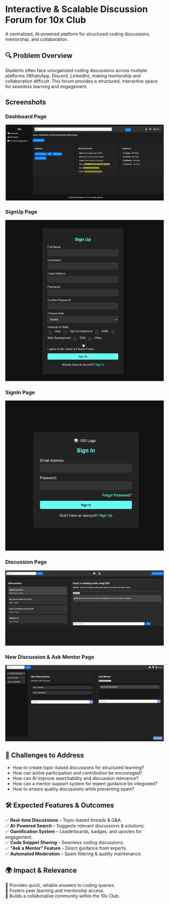 # Interactive & Scalable Discussion Forum for 10x Club  

A centralized, AI-powered platform for structured coding discussions, mentorship, and collaboration.  

## 🔍 Problem Overview  
Students often face unorganized coding discussions across multiple platforms (WhatsApp, Discord, LinkedIn), making mentorship and collaboration difficult. This forum provides a structured, interactive space for seamless learning and engagement.  

## Screenshots

### Dashboard Page
![Dashboard](frontend/screenshots/dashboard.png)

### SignUp Page
![SignUp Page](frontend/screenshots/signUp.png)

### SignIn Page
![SignIn Page](frontend/screenshots/signIn.png)

### Discussion Page
![Discussion Page](frontend/screenshots/discussion.png)

### New Discussion & Ask Mentor Page
![New Discussion & Ask Mentor Page](frontend/screenshots/newDiscussion.png)


## 🚀 Challenges to Address  
- How to create topic-based discussions for structured learning?  
- How can active participation and contribution be encouraged?  
- How can AI improve searchability and discussion relevance?  
- How can a mentor support system for expert guidance be integrated?  
- How to ensure quality discussions while preventing spam?  

## 🛠 Expected Features & Outcomes  
✅ **Real-time Discussions** – Topic-based threads & Q&A.  
✅ **AI-Powered Search** – Suggests relevant discussions & solutions.  
✅ **Gamification System** – Leaderboards, badges, and upvotes for engagement.  
✅ **Code Snippet Sharing** – Seamless coding discussions.  
✅ **"Ask a Mentor" Feature** – Direct guidance from experts.  
✅ **Automated Moderation** – Spam filtering & quality maintenance.  

## 🌍 Impact & Relevance  
📌 Provides quick, reliable answers to coding queries.  
📌 Fosters peer learning and mentorship access.  
📌 Builds a collaborative community within the 10x Club.  

